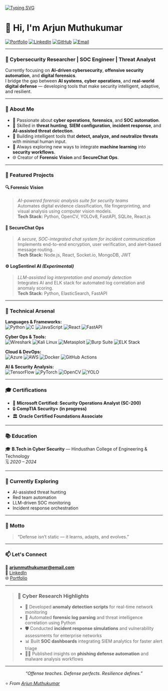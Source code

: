[![Typing SVG](https://readme-typing-svg.demolab.com?font=Fira+Code&pause=1000&color=00FFFF&width=435&lines=Hi+I'm+Arjun+Muthukumar;Cybersecurity+Researcher+%7C+SOC+Engineer+%7C+Threat+Analyst)](https://git.io/typing-svg)
# 👋 Hi, I'm Arjun Muthukumar  
[![Portfolio](https://img.shields.io/badge/Portfolio-000000?style=for-the-badge&logo=About.me&logoColor=white)](https://arjunmuthukumar.netlify.app/)
[![LinkedIn](https://img.shields.io/badge/LinkedIn-0A66C2?style=for-the-badge&logo=linkedin&logoColor=white)](https://linkedin.com/in/arjunmuthukumar)
[![GitHub](https://img.shields.io/badge/GitHub-181717?style=for-the-badge&logo=github&logoColor=white)](https://github.com/arjunmuthukumar)
[![Email](https://img.shields.io/badge/Email-0078D4?style=for-the-badge&logo=gmail&logoColor=white)](mailto:arjunmuthukumar@email.com)

---

### 🧠 Cybersecurity Researcher | SOC Engineer | Threat Analyst  

Currently focusing on **AI-driven cybersecurity**, **offensive security automation**, and **digital forensics**.  
I bridge the gap between **AI systems**, **cyber operations**, and **real-world digital defense** — developing tools that make security intelligent, adaptive, and resilient.

---

### 🧩 About Me  

- 🔐 Passionate about **cyber operations**, **forensics**, and **SOC automation**.  
- 🧰 Skilled in **threat hunting**, **SIEM configuration**, **incident response**, and **AI-assisted threat detection**.  
- 🧠 Building intelligent tools that **detect, analyze, and neutralize threats** with minimal human input.  
- 🚀 Always exploring new ways to integrate **machine learning** into **security workflows**.  
- 🌐 Creator of **Forensic Vision** and **SecureChat Ops**.

---

### 🧠 Featured Projects  

#### 🔍 **Forensic Vision**  
> *AI-powered forensic analysis suite for security teams*  
Automates digital evidence classification, file fingerprinting, and visual analysis using computer vision models.  
**Tech Stack:** Python, OpenCV, YOLOv8, FastAPI, SQLite, React.js  

#### 💬 **SecureChat Ops**  
> *A secure, SOC-integrated chat system for incident communication*  
Implements end-to-end encryption, user verification, and alert-based message routing.  
**Tech Stack:** Node.js, React, Socket.io, MongoDB, JWT  

#### ⚙️ **LogSentinel AI** *(Experimental)*  
> *LLM-assisted log interpretation and anomaly detection*  
Integrates AI and ELK stack for automated log correlation and anomaly scoring.  
**Tech Stack:** Python, ElasticSearch, FastAPI  

---

### 🧰 Technical Arsenal  

**Languages & Frameworks:**  
![Python](https://img.shields.io/badge/-Python-3776AB?style=flat-square&logo=python&logoColor=white)
![C](https://img.shields.io/badge/-C-A8B9CC?style=flat-square&logo=c&logoColor=black)
![JavaScript](https://img.shields.io/badge/-JavaScript-F7DF1E?style=flat-square&logo=javascript&logoColor=black)
![React](https://img.shields.io/badge/-React-61DAFB?style=flat-square&logo=react&logoColor=white)
![FastAPI](https://img.shields.io/badge/-FastAPI-009688?style=flat-square&logo=fastapi&logoColor=white)

**Cyber Ops & Tools:**  
![Wireshark](https://img.shields.io/badge/-Wireshark-1679A7?style=flat-square&logo=wireshark&logoColor=white)
![Kali Linux](https://img.shields.io/badge/-Kali%20Linux-557C94?style=flat-square&logo=kalilinux&logoColor=white)
![Metasploit](https://img.shields.io/badge/-Metasploit-1F1F1F?style=flat-square&logo=metasploit&logoColor=white)
![Burp Suite](https://img.shields.io/badge/-Burp%20Suite-FF6C37?style=flat-square&logo=burp-suite&logoColor=white)
![ELK Stack](https://img.shields.io/badge/-ELK%20Stack-005571?style=flat-square&logo=elasticstack&logoColor=white)

**Cloud & DevOps:**  
![Azure](https://img.shields.io/badge/-Azure-0078D4?style=flat-square&logo=microsoft-azure&logoColor=white)
![AWS](https://img.shields.io/badge/-AWS-232F3E?style=flat-square&logo=amazon-aws&logoColor=white)
![Docker](https://img.shields.io/badge/-Docker-2496ED?style=flat-square&logo=docker&logoColor=white)
![GitHub Actions](https://img.shields.io/badge/-GitHub%20Actions-2088FF?style=flat-square&logo=githubactions&logoColor=white)

**AI & Security Analysis:**  
![TensorFlow](https://img.shields.io/badge/-TensorFlow-FF6F00?style=flat-square&logo=tensorflow&logoColor=white)
![PyTorch](https://img.shields.io/badge/-PyTorch-EE4C2C?style=flat-square&logo=pytorch&logoColor=white)
![OpenCV](https://img.shields.io/badge/-OpenCV-5C3EE8?style=flat-square&logo=opencv&logoColor=white)
![YOLO](https://img.shields.io/badge/-YOLOv8-00FFFF?style=flat-square&logo=yolo&logoColor=black)

---

### 🎓 Certifications  

- 🧩 **Microsoft Certified: Security Operations Analyst (SC-200)**  
- 🔒 **CompTIA Security+ (in progress)**  
- 🏛️ **Oracle Certified Foundations Associate**  

---

### 📚 Education  

🎓 **B.Tech in Cyber Security** — Hindusthan College of Engineering & Technology  
🗓️ *2020 – 2024*

---

### 🌱 Currently Exploring  

- AI-assisted threat hunting  
- Red team automation  
- LLM-driven SOC monitoring  
- Incident response orchestration  

---

### 🧭 Motto  

> “Defense isn’t static — it learns, adapts, and evolves.”  

---

### 📫 Let's Connect  

📧 **arjunmuthukumar@email.com**  
🔗 [LinkedIn](https://linkedin.com/in/arjunmuthukumar)  
🌐 [Portfolio](https://arjunmuthukumar.netlify.app/)

---

  > ### 🧠 Cyber Research Highlights  
> - 🚨 Developed **anomaly detection scripts** for real-time network monitoring  
> - 🧩 Automated **forensic log parsing** and threat intelligence correlation using Python  
> - 🛡️ Conducted **incident response simulations** and vulnerability assessments for enterprise networks  
> - 📊 Built **SOC dashboards** integrating SIEM analytics for faster alert triage  
> - 🕵️‍♂️ Published insights on **phishing defense automation** and malware analysis workflows  


---
<p align="center">
  <i>“Offense teaches. Defense perfects. Resilience defines.”</i>
</p>



⭐️ *From [Arjun Muthukumar](https://github.com/arjunmuthukumar)*  
